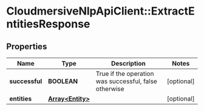 # CloudmersiveNlpApiClient::ExtractEntitiesResponse

## Properties
Name | Type | Description | Notes
------------ | ------------- | ------------- | -------------
**successful** | **BOOLEAN** | True if the operation was successful, false otherwise | [optional] 
**entities** | [**Array&lt;Entity&gt;**](Entity.md) |  | [optional] 


